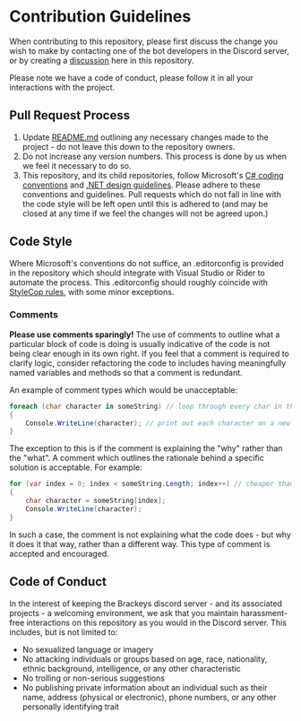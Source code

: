 # Contribution Guidelines

When contributing to this repository, please first discuss the change you wish to make by contacting one of the bot developers in the Discord server, or by creating a [discussion](https://github.com/oliverbooth/BrackeysBot/discussions) here in this repository.

Please note we have a code of conduct, please follow it in all your interactions with the project.

## Pull Request Process
1. Update [README.md](README.md) outlining any necessary changes made to the project - do not leave this down to the repository owners.
2. Do not increase any version numbers. This process is done by us when we feel it necessary to do so.
3. This repository, and its child repositories, follow Microsoft's [C# coding conventions](https://docs.microsoft.com/en-us/dotnet/csharp/fundamentals/coding-style/coding-conventions) and [.NET design guidelines](https://docs.microsoft.com/en-us/dotnet/standard/design-guidelines/). Please adhere to these conventions and guidelines. Pull requests which do not fall in line with the code style will be left open until this is adhered to (and may be closed at any time if we feel the changes will not be agreed upon.)

## Code Style
Where Microsoft's conventions do not suffice, an .editorconfig is provided in the repository which should integrate with Visual Studio or Rider to automate the process. This .editorconfig should roughly coincide with [StyleCop rules](https://github.com/DotNetAnalyzers/StyleCopAnalyzers/tree/master/documentation), with some minor exceptions.

### Comments
**Please use comments sparingly!** The use of comments to outline what a particular block of code is doing is usually indicative of the code is not being clear enough in its own right. If you feel that a comment is required to clarify logic, consider refactoring the code to includes having meaningfully named variables and methods so that a comment is redundant.

An example of comment types which would be unacceptable:
```cs
foreach (char character in someString) // loop through every char in the string
{
    Console.WriteLine(character); // print out each character on a new line
}
```

The exception to this is if the comment is explaining the "why" rather than the "what". A comment which outlines the rationale behind a specific solution is acceptable. For example:
```cs
for (var index = 0; index < someString.Length; index++) // cheaper than foreach, no allocation of CharEnumerator
{
    char character = someString[index];
    Console.WriteLine(character);
}
```
In such a case, the comment is not explaining what the code does - but why it does it that way, rather than a different way. This type of comment is accepted and encouraged.

## Code of Conduct
In the interest of keeping the Brackeys discord server - and its associated projects - a welcoming environment, we ask that you maintain harassment-free interactions on this repository as you would in the Discord server. This includes, but is not limited to:

* No sexualized language or imagery
* No attacking individuals or groups based on age, race, nationality, ethnic background, intelligence, or any other characteristic
* No trolling or non-serious suggestions
* No publishing private information about an individual such as their name, address (physical or electronic), phone numbers, or any other personally identifying trait
